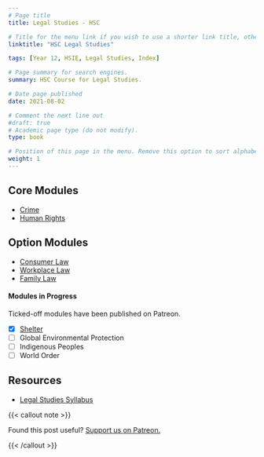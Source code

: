 ```yaml
---
# Page title
title: Legal Studies - HSC

# Title for the menu link if you wish to use a shorter link title, otherwise remove this option.
linktitle: "HSC Legal Studies"

tags: [Year 12, HSIE, Legal Studies, Index]

# Page summary for search engines.
summary: HSC Course for Legal Studies.

# Date page published
date: 2021-08-02

# Comment the next line out
#draft: true
# Academic page type (do not modify).
type: book

# Position of this page in the menu. Remove this option to sort alphabetically.
weight: 1
---
```


## Core Modules

- [Crime](core-1/)
- [Human Rights](core-2/)

## Option Modules

- [Consumer Law](consumer/)
- [Workplace Law](workplace/)
- [Family Law](family/)

#### Modules in Progress

Ticked-off modules have been published on Patreon.

- [x] [Shelter](https://www.patreon.com/posts/legal-studies-72906801?utm_medium=clipboard_copy&utm_source=copyLink&utm_campaign=postshare_creator)
- [ ] Global Environmental Protection
- [ ] Indigenous Peoples
- [ ] World Order

## Resources

- [Legal Studies Syllabus](syllabus/)

{{< callout note >}}

Found this post useful? [Support us on Patreon.](https://patreon.com/hscone/)

{{< /callout >}}
